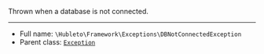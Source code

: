 
Thrown when a database is not connected.

***

* Full name: `\Hubleto\Framework\Exceptions\DBNotConnectedException`
* Parent class: [`Exception`](../../../Exception)
